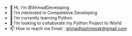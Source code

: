 - 👋 Hi, I’m @AhmadDeveloping
- 👀 I’m interested in Competetive Developing
- 🌱 I’m currently learning Python
- 💞️ I’m looking to collaborate my Python Project to World
- 📫 How to reach me Email : ahmadhashmipak@gmail.com

<!---
AhmadDeveloping/AhmadDeveloping is a ✨ special ✨ repository because its `README.md` (this file) appears on your GitHub profile.
You can click the Preview link to take a look at your changes.
--->
